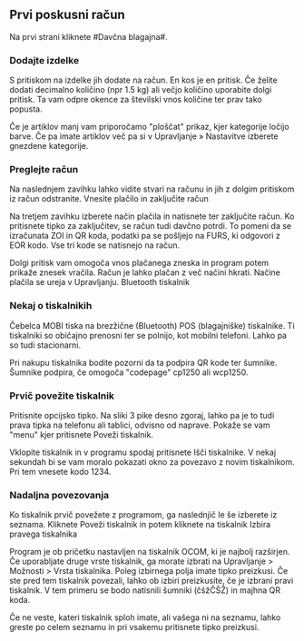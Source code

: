 ## Prvi poskusni račun

Na prvi strani kliknete #Davčna blagajna#.
### Dodajte izdelke

S pritiskom na izdelke jih dodate na račun. En kos je en pritisk. Če želite dodati decimalno količino (npr 1.5 kg) ali večjo količino uporabite dolgi pritisk. Ta vam odpre okence za številski vnos količine ter prav tako popusta.

Če je artiklov manj vam priporočamo "ploščat" prikaz, kjer kategorije ločijo barve. Če pa imate artiklov več pa si v Upravljanje » Nastavitve izberete gnezdene kategorije.

### Preglejte račun

Na naslednjem zavihku lahko vidite stvari na računu in jih z dolgim pritiskom iz račun odstranite.
Vnesite plačilo in zaključite račun

Na tretjem zavihku izberete način plačila in natisnete ter zaključite račun. Ko pritisnete tipko za zaključitev, se račun tudi davčno potrdi. To pomeni da se izračunata ZOI in QR koda, podatki pa se pošljejo na FURS, ki odgovori z EOR kodo. Vse tri kode se natisnejo na račun.

Dolgi pritisk vam omogoča vnos plačanega zneska in program potem prikaže znesek vračila. Račun je lahko plačan z več načini hkrati. Načine plačila se ureja v Upravljanju.
Bluetooth tiskalnik



### Nekaj o tiskalnikih

Čebelca MOBI tiska na brezžične (Bluetooth) POS (blagajniške) tiskalnike. Ti tiskalniki so običajno prenosni ter se polnijo, kot mobilni telefoni. Lahko pa so tudi stacionarni.

Pri nakupu tiskalnika bodite pozorni da ta podpira QR kode ter šumnike. Šumnike podpira, če omogoča "codepage" cp1250 ali wcp1250.

### Prvič povežite tiskalnik

Pritisnite opcijsko tipko. Na sliki 3 pike desno zgoraj, lahko pa je to tudi prava tipka na telefonu ali tablici, odvisno od naprave. Pokaže se vam "menu" kjer pritisnete Poveži tiskalnik.

Vklopite tiskalnik in v programu spodaj pritisnete Išči tiskalnike. V nekaj sekundah bi se vam moralo pokazati okno za povezavo z novim tiskalnikom. Pri tem vnesete kodo 1234.

### Nadaljna povezovanja

Ko tiskalnik prvič povežete z programom, ga naslednjič le še izberete iz seznama. Kliknete Poveži tiskalnik in potem kliknete na tiskalnik
Izbira pravega tiskalnika

Program je ob pričetku nastavljen na tiskalnik OCOM, ki je najbolj razširjen. Če uporabljate druge vrste tiskalnik, ga morate izbrati na Upravljanje > Možnosti > Vrsta tiskalnika. Poleg izbirnega polja imate tipko preizkusi. Če ste pred tem tiskalnik povezali, lahko ob izbiri preizkusite, če je izbrani pravi tiskalnik. V tem primeru se bodo natisnili šumniki (čšžČŠŽ) in majhna QR koda.

Če ne veste, kateri tiskalnik sploh imate, ali vašega ni na seznamu, lahko greste po celem seznamu in pri vsakemu pritisnete tipko preizkusi.

